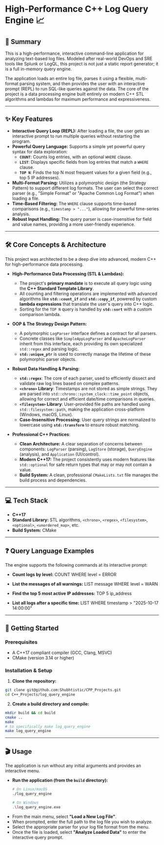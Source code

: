 # High-Performance C++ Log Query Engine 📈

## 📝 Summary
This is a high-performance, interactive command-line application for analyzing text-based log files. Modeled after real-world DevOps and SRE tools like Splunk or LogQL, this project is not just a static report generator; it is a full in-memory query engine.

The application loads an entire log file, parses it using a flexible, multi-format parsing system, and then provides the user with an interactive prompt (REPL) to run SQL-like queries against the data. The core of the project is a data processing engine built entirely on modern C++ STL algorithms and lambdas for maximum performance and expressiveness.

---

## ✨ Key Features
- **Interactive Query Loop (REPL):** After loading a file, the user gets an interactive prompt to run multiple queries without restarting the program.
- **Powerful Query Language:** Supports a simple yet powerful query syntax for data exploration:
    - **`COUNT`**: Counts log entries, with an optional `WHERE` clause.
    - **`LIST`**: Displays specific fields from log entries that match a `WHERE` clause.
    - **`TOP N`**: Finds the top N most frequent values for a given field (e.g., top 5 IP addresses).
- **Multi-Format Parsing:** Utilizes a polymorphic design (the Strategy Pattern) to support different log formats. The user can select the correct parser (e.g., "Simple Format" or "Apache Common Log Format") when loading a file.
- **Time-Based Filtering:** The `WHERE` clause supports time-based comparisons (e.g., `timestamp > "..."`), allowing for powerful time-series analysis.
- **Robust Input Handling:** The query parser is case-insensitive for field and value names, providing a more user-friendly experience.

---

## 🛠️ Core Concepts & Architecture
This project was architected to be a deep dive into advanced, modern C++ for high-performance data processing.

- **High-Performance Data Processing (STL & Lambdas):**
  - The project's **primary mandate** is to execute all query logic using the **C++ Standard Template Library**.
  - All counting and filtering operations are implemented with advanced algorithms like **`std::count_if`** and **`std::copy_if`**, powered by custom **lambda expressions** that translate the user's query into C++ logic.
  - Sorting for the `TOP N` query is handled by **`std::sort`** with a custom comparison lambda.

- **OOP & The Strategy Design Pattern:**
  - A polymorphic `LogParser` interface defines a contract for all parsers.
  - Concrete classes like `SimpleAppLogParser` and `ApacheLogParser` inherit from this interface, each providing its own specialized `std::regex` and parsing logic.
  - **`std::unique_ptr`** is used to correctly manage the lifetime of these polymorphic parser objects.

- **Robust Data Handling & Parsing:**
  - **`std::regex`**: The core of each parser, used to efficiently dissect and validate raw log lines based on complex patterns.
  - **`<chrono>` Library**: Timestamps are not stored as simple strings. They are parsed into `std::chrono::system_clock::time_point` objects, allowing for correct and efficient date/time comparisons in queries.
  - **`<filesystem>` Library**: User-provided file paths are handled using `std::filesystem::path`, making the application cross-platform (Windows, macOS, Linux).
  - **Case-Insensitive Processing**: User query strings are normalized to lowercase using **`std::transform`** to ensure robust matching.

- **Professional C++ Practices**:
  - **Clean Architecture:** A clear separation of concerns between components: `LogParser` (parsing), `LogStore` (storage), `QueryEngine` (analysis), and `Application` (UI/control).
  - **Modern C++17:** The project consistently uses modern features like `std::optional` for safe return types that may or may not contain a value.
  - **Build System:** A clean, professional `CMakeLists.txt` file manages the build process and dependencies.

---

## 💻 Tech Stack
- **C++17**
- **Standard Library:** STL algorithms, `<chrono>`, `<regex>`, `<filesystem>`, `<optional>`, `<unordered_map>`, etc.
- **Build System:** CMake

---

## ❓ Query Language Examples
The engine supports the following commands at its interactive prompt:

- **Count logs by level:**
    COUNT WHERE level = ERROR
- **List the messages of all warnings:**
    LIST message WHERE level = WARN

- **Find the top 5 most active IP addresses:**
    TOP 5 ip_address

- **List all logs after a specific time:**
    LIST  WHERE timestamp > "2025-10-17 14:00:00"
---
## 🚀 Getting Started

### Prerequisites
- A C++17 compliant compiler (GCC, Clang, MSVC)
- CMake (version 3.14 or higher)

### Installation & Setup
1.  **Clone the repository:**
  ```bash
  git clone git@github.com:Shubhtistic/CPP_Projects.git
  cd C++_Projects/log_query_engine
  ```
2.  **Create a build directory and compile:**
  ```bash
  mkdir build && cd build
  cmake ..
  make
  # to specifically make log_query_engine
  make log_query_engine
  ```

---
## 🎬 Usage

The application is run without any initial arguments and provides an interactive menu.

 - **Run the application (from the `build` directory):**
    ```bash
    # On Linux/macOS
    ./log_query_engine

    # On Windows
    .\log_query_engine.exe
    ```
- From the main menu, select **"Load a New Log File"**.
-  When prompted, enter the full path to the log file you wish to analyze.
-  Select the appropriate parser for your log file format from the menu.
- Once the file is loaded, select **"Analyze Loaded Data"** to enter the interactive query prompt.
